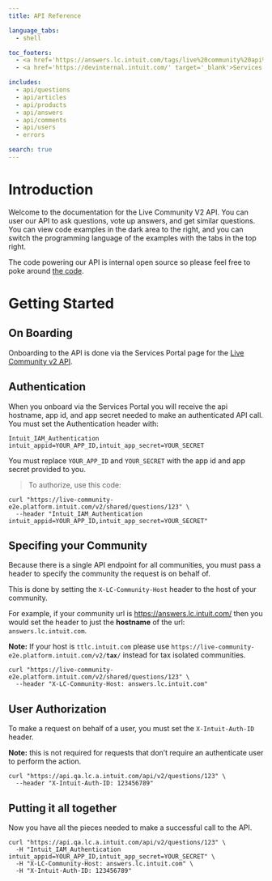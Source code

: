 ```yaml
---
title: API Reference

language_tabs:
  - shell

toc_footers:
  - <a href='https://answers.lc.intuit.com/tags/live%20community%20api%20v2'>Community</a>
  - <a href='https://devinternal.intuit.com/' target='_blank'>Services Portal</a>

includes:
  - api/questions
  - api/articles
  - api/products
  - api/answers
  - api/comments
  - api/users
  - errors

search: true
---
```


# Introduction

Welcome to the documentation for the Live Community V2 API. You can user our API to ask questions, vote up answers, and get similar questions.
You can view code examples in the dark area to the right, and you can switch the programming language of the examples with the tabs in the top right.

The code powering our API is internal open source so please feel free to poke around [the code](https://github.intuit.com/LiveCommunity/live_community).

# Getting Started

## On Boarding

Onboarding to the API is done via the Services Portal page for the [Live Community v2 API](https://devinternal.intuit.com/index.html#/main/doc/ljo2/overview).

## Authentication

When you onboard via the Services Portal you will receive the api hostname, app id, and app secret needed to make an authenticated API call.
You must set the Authentication header with:

`Intuit_IAM_Authentication intuit_appid=YOUR_APP_ID,intuit_app_secret=YOUR_SECRET`

<aside class="notice">
You must replace <code>YOUR_APP_ID</code> and <code>YOUR_SECRET</code> with the app id and app secret provided to you.
</aside>


> To authorize, use this code:

```shell
curl "https://live-community-e2e.platform.intuit.com/v2/shared/questions/123" \
  --header "Intuit_IAM_Authentication intuit_appid=YOUR_APP_ID,intuit_app_secret=YOUR_SECRET"
```

## Specifing your Community
Because there is a single API endpoint for all communities, you must pass a header to specify the community the request is on behalf of.

This is done by setting the `X-LC-Community-Host` header to the host of your community.

For example, if your community url is https://answers.lc.intuit.com/ then you would set the header to just the **hostname** of the url: `answers.lc.intuit.com`.

<aside class="success">
<b>Note:</b> If your host is <code>ttlc.intuit.com</code> please use <code>https://live-community-e2e.platform.intuit.com/v2/<b>tax</b>/</code> instead for tax isolated communities.
</aside>

```shell
curl "https://live-community-e2e.platform.intuit.com/v2/shared/questions/123" \
  --header "X-LC-Community-Host: answers.lc.intuit.com"
```

## User Authorization
To make a request on behalf of a user, you must set the `X-Intuit-Auth-ID` header.

**Note:** this is not required for requests that don’t require an authenticate user to perform the action.

```shell
curl "https://api.qa.lc.a.intuit.com/api/v2/questions/123" \
  --header "X-Intuit-Auth-ID: 123456789"
```

## Putting it all together
Now you have all the pieces needed to make a successful call to the API.

```shell
curl "https://api.qa.lc.a.intuit.com/api/v2/questions/123" \
  -H "Intuit_IAM_Authentication intuit_appid=YOUR_APP_ID,intuit_app_secret=YOUR_SECRET" \
  -H "X-LC-Community-Host: answers.lc.intuit.com" \
  -H "X-Intuit-Auth-ID: 123456789"
```
